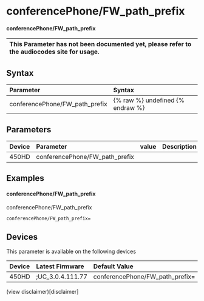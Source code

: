 ﻿---
description: conferencePhone/FW_path_prefix
search:
    keywords: ['conferencePhone','FW_path_prefix']
---

# conferencePhone/FW_path_prefix

#### conferencePhone/FW_path_prefix


| This Parameter has not been documented yet, please refer to the audiocodes site for usage.  |
| :--- |

## Syntax
| Parameter | Syntax |
| :--- | :--- |
|conferencePhone/FW_path_prefix | {% raw %} undefined {% endraw %} |

## Parameters
|Device|Parameter|value|Description|
|:---|:---|:---|:---|
| 450HD | conferencePhone/FW_path_prefix |  |  |

## Examples
#### conferencePhone/FW_path_prefix

conferencePhone/FW_path_prefix

```
conferencePhone/FW_path_prefix=
```

## Devices
This parameter is available on the following devices

| Device | Latest Firmware | Default Value |
|:---|:---|:---|
| 450HD | ;UC_3.0.4.111.77 | conferencePhone/FW_path_prefix= 

(view disclaimer)[disclaimer]

